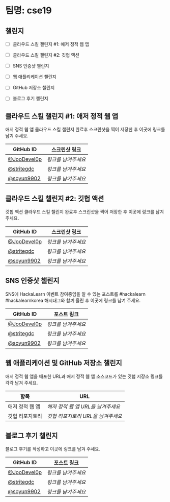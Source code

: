 # 팀명: cse19 #

## 챌린지 ##

* [ ] 클라우드 스킬 챌린지 #1: 애저 정적 웹 앱
* [ ] 클라우드 스킬 챌린지 #2: 깃헙 액션
* [ ] SNS 인증샷 챌린지
* [ ] 웹 애플리케이션 챌린지
* [ ] GitHub 저장소 챌린지
* [ ] 블로그 후기 챌린지


## 클라우드 스킬 챌린지 #1: 애저 정적 웹 앱 ##

애저 정적 웹 앱 클라우드 스킬 챌린지 완료후 스크린샷을 찍어 저장한 후 이곳에 링크를 남겨 주세요.

| GitHub ID | 스크린샷 링크 |
| --------- | ------------- |
| [@JooDevel0p](https://github.com/JooDevel0p) | *링크를 남겨주세요* |
| [@stritegdc](https://github.com/stritegdc) | *링크를 남겨주세요* |
| [@soyun9902](https://github.com/soyun9902) | *링크를 남겨주세요* |



## 클라우드 스킬 챌린지 #2: 깃헙 액션 ##

깃헙 액션 클라우드 스킬 챌린지 완료후 스크린샷을 찍어 저장한 후 이곳에 링크를 남겨 주세요.

| GitHub ID | 스크린샷 링크 |
| --------- | ------------- |
| [@JooDevel0p](https://github.com/JooDevel0p) | *링크를 남겨주세요* |
| [@stritegdc](https://github.com/stritegdc) | *링크를 남겨주세요* |
| [@soyun9902](https://github.com/soyun9902) | *링크를 남겨주세요* |



## SNS 인증샷 챌린지 ##

SNS에 HackaLearn 이벤트 참여중임을 알 수 있는 포스트를 #hackalearn #hackalearnkorea 해시태그와 함꼐 올린 후 이곳에 링크를 남겨 주세요.

| GitHub ID | 포스트 링크 |
| --------- | ------------- |
| [@JooDevel0p](https://github.com/JooDevel0p) | *링크를 남겨주세요* |
| [@stritegdc](https://github.com/stritegdc) | *링크를 남겨주세요* |
| [@soyun9902](https://github.com/soyun9902) | *링크를 남겨주세요* |



## 웹 애플리케이션 및 GitHub 저장소 챌린지 ##

애저 정적 웹 앱을 배포한 URL과 애저 정적 웹 앱 소스코드가 있는 깃헙 저장소 링크를 각각 남겨 주세요.

| 항목            | URL                                |
| --------------- | ---------------------------------- |
| 애저 정적 웹 앱 | *애저 정적 웹 앱 URL을 남겨주세요* |
| 깃헙 리포지토리 | *깃헙 리포지토리 URL을 남겨주세요* |


## 블로그 후기 챌린지 ##

블로그 후기를 작성하고 이곳에 링크를 남겨 주세요.

| GitHub ID | 포스트 링크 |
| --------- | ------------- |
| [@JooDevel0p](https://github.com/JooDevel0p) | *링크를 남겨주세요* |
| [@stritegdc](https://github.com/stritegdc) | *링크를 남겨주세요* |
| [@soyun9902](https://github.com/soyun9902) | *링크를 남겨주세요* |